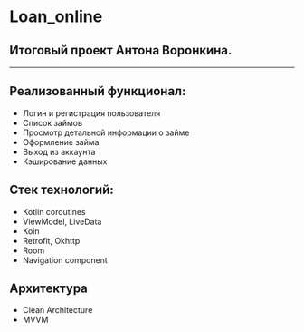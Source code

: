 # Loan_online
## Итоговый проект Антона Воронкина.
***
## **Реализованный функционал:**
- Логин и регистрация пользователя
- Список займов
- Просмотр детальной информации о займе
- Оформление займа
- Выход из аккаунта 
- Кэширование данных

## **Стек технологий:**
- Kotlin coroutines
- ViewModel, LiveData
- Koin
- Retrofit, Okhttp
- Room
- Navigation component

## **Архитектура**
- Clean Architecture
- MVVM
